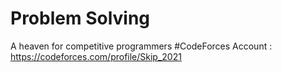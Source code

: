 # Problem Solving
A heaven for competitive programmers
#CodeForces Account :
https://codeforces.com/profile/Skip_2021
